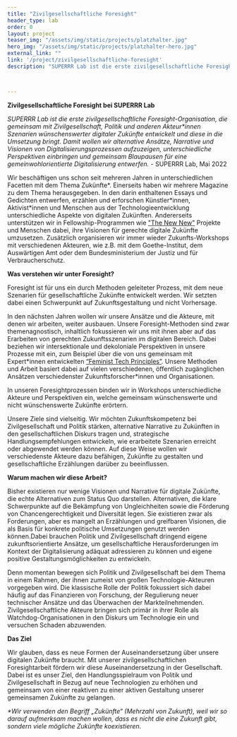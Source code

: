 ```yaml
---
title: "Zivilgesellschaftliche Foresight"
header_type: lab
order: 0
layout: project
teaser_img: "/assets/img/static/projects/platzhalter.jpg"
hero_img: "/assets/img/static/projects/platzhalter-hero.jpg"
external_link: ""
link: '/project/zivilgesellschaftliche-foresight'
description: "SUPERRR Lab ist die erste zivilgesellschaftliche Foresight-Organisation, die gemeinsam mit Zivilgesellschaft, Politik und anderen Akteur*innen Szenarien wünschenswerter digitaler Zukünfte entwickelt und diese in die Umsetzung bringt."



---
```

<p><b> Zivilgesellschaftliche Foresight bei SUPERRR Lab</b></p>
<p>
<i>SUPERRR Lab ist die erste zivilgesellschaftliche Foresight-Organisation, die gemeinsam mit Zivilgesellschaft, Politik und anderen Akteur*innen Szenarien wünschenswerter digitaler Zukünfte entwickelt und diese in die Umsetzung bringt. Damit wollen wir alternative Ansätze, Narrative und Visionen von Digitalisierungsprozessen aufzuzeigen, unterschiedliche Perspektiven einbringen und gemeinsam Blaupausen für eine gemeinwohlorientierte Digitalisierung entwerfen.</i> - SUPERRR Lab, Mai 2022
</p>

<p>
Wir beschäftigen uns schon seit mehreren Jahren in unterschiedlichen Facetten mit dem Thema Zukünfte*. Einerseits haben wir mehrere Magazine zu dem Thema herausgegeben. In den darin enthaltenen Essays und Gedichten entwerfen, erzählen und erforschen Künstler*innen, Aktivist*innen und Menschen aus der Technologieentwicklung unterschiedliche Aspekte von digitalen Zukünften. Andererseits unterstützen wir in Fellowship-Programmen wie <a href="https://thenewnew.space/">"The New New"</a> Projekte und Menschen dabei, ihre Visionen für gerechte digitale Zukünfte umzusetzen. Zusätzlich organisieren wir immer wieder Zukunfts-Workshops mit verschiedenen Akteuren, wie z.B. mit dem Goethe-Institut, dem Auswärtigen Amt oder dem Bundesministerium der Justiz und für Verbraucherschutz.
</p>

<p><b>Was verstehen wir unter Foresight?</b></p>

<p>
Foresight ist für uns ein durch Methoden geleiteter Prozess, mit dem neue Szenarien für gesellschaftliche Zukünfte entwickelt werden. Wir setzten dabei einen Schwerpunkt auf Zukunftsgestaltung und nicht Vorhersage.
</p>

<p>
In den nächsten Jahren wollen wir unsere Ansätze und die Akteure, mit denen wir arbeiten, weiter ausbauen. Unsere Foresight-Methoden sind zwar themenagnostisch, inhaltlich  fokussieren wir uns mit ihnen aber auf das Erarbeiten von gerechten Zukunftsszenarien im digitalen Bereich. Dabei beziehen wir intersektionale und dekoloniale Perspektiven in unsere Prozesse mit ein, zum Beispiel über die von uns gemeinsam mit Expert*innen entwickelten <a href="https://superrr.net/feministtech/principles/">“Feminist Tech Principles”</a>. Unsere Methoden und Arbeit basiert dabei auf vielen verschiedenen, öffentlich zugänglichen Ansätzen verschiedenster Zukunftsforscher*innen und Organisationen.
</p>

<p>
In unseren Foresightprozessen binden wir in Workshops unterschiedliche Akteure und Perspektiven ein, welche gemeinsam wünschenswerte und nicht wünschenswerte Zukünfte erörtern.
</p>

<p>
Unsere Ziele sind vielseitig. Wir möchten Zukunftskompetenz bei Zivilgesellschaft und Politik stärken, alternative Narrative zu Zukünften in den gesellschaftlichen Diskurs tragen und, strategische Handlungsempfehlungen entwickeln, wie erarbeitete Szenarien erreicht oder abgewendet werden können. Auf diese Weise wollen wir verschiedenste Akteure dazu befähigen, Zukünfte zu gestalten und gesellschaftliche Erzählungen darüber zu beeinflussen.
</p>

<p><b>Warum machen wir diese Arbeit?</b></p>

<p>
Bisher existieren nur wenige Visionen und Narrative für digitale Zukünfte, die echte Alternativen zum Status Quo darstellen. Alternativen, die klare Schwerpunkte auf die Bekämpfung von Ungleichheiten sowie die Förderung von Chancengerechtigkeit und Diversität legen. Sie existieren zwar als Forderungen, aber es mangelt an Erzählungen und greifbaren Visionen, die als Basis für konkrete politische Umsetzungen genutzt werden können.Dabei brauchen Politik und Zivilgesellschaft dringend eigene zukunftsorientierte Ansätze, um gesellschaftliche Herausforderungen im Kontext der Digitalisierung adäquat adressieren zu können und eigene positive Gestaltungsmöglichkeiten zu entwickeln.
</p>

<p>
Denn momentan bewegen sich Politik und Zivilgesellschaft bei dem Thema in einem Rahmen, der ihnen zumeist von großen Technologie-Akteuren vorgegeben wird. Die klassische Rolle der Politik fokussiert sich dabei häufig auf das Finanzieren von Forschung, der Regulierung neuer technischer Ansätze und das Überwachen der Markteilnehmenden. Zivilgesellschaftliche Akteure bringen sich primär in ihrer Rolle als Watchdog-Organisationen in den Diskurs um Technologie ein und versuchen Schaden abzuwenden.
</p>


<p><b>Das Ziel</b></p>

<p>
Wir glauben, dass es neue Formen der Auseinandersetzung über unsere digitalen Zukünfte braucht. Mit unserer zivilgesellschaftlichen Foresightarbeit fördern wir diese Auseinandersetzung in der Gesellschaft. Dabei ist es unser Ziel, den Handlungsspielraum von Politik und Zivilgesellschaft in Bezug auf neue Technologien zu erhöhen und gemeinsam von einer reaktiven zu einer aktiven Gestaltung unserer gemeinsamen Zukünfte zu gelangen. 
</p>

<p>
</p>

<p>
</p>

<p>
<i>*Wir verwenden den Begriff  „Zukünfte“ (Mehrzahl von Zukunft), weil wir so darauf aufmerksam machen wollen, dass es nicht die eine Zukunft gibt, sondern viele mögliche Zukünfte koexistieren.</i>

</p>
